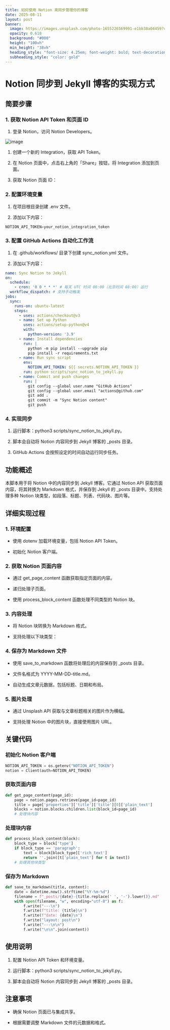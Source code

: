 ```yaml
---
title: 如何使用 Notion 来同步管理你的博客
date: 2025-08-11
layout: post
banner:
  image: https://images.unsplash.com/photo-1655226569991-e1bb38a04459?crop=entropy&cs=tinysrgb&fit=max&fm=jpg&ixid=M3w2OTIwMzJ8MHwxfHJhbmRvbXx8fHx8fHx8fDE3NTQ5MDEyMzd8&ixlib=rb-4.1.0&q=80&w=1080
  opacity: 0.618
  background: "#000"
  height: "100vh"
  min_height: "38vh"
  heading_style: "font-size: 4.25em; font-weight: bold; text-decoration: underline"
  subheading_style: "color: gold"
---
```


# Notion 同步到 Jekyll 博客的实现方式

## 简要步骤

### 1. 获取 Notion API Token 和页面 ID

1. 登录 Notion，访问 Notion Developers。

![image](https://prod-files-secure.s3.us-west-2.amazonaws.com/a7a0cc5a-89b9-4cda-8686-1fba0ca52f40/d19c1afe-dea5-4312-9333-786b0ba83054/image.png?X-Amz-Algorithm=AWS4-HMAC-SHA256&X-Amz-Content-Sha256=UNSIGNED-PAYLOAD&X-Amz-Credential=ASIAZI2LB4663A4TYC2K%2F20250811%2Fus-west-2%2Fs3%2Faws4_request&X-Amz-Date=20250811T083356Z&X-Amz-Expires=3600&X-Amz-Security-Token=IQoJb3JpZ2luX2VjELH%2F%2F%2F%2F%2F%2F%2F%2F%2F%2FwEaCXVzLXdlc3QtMiJGMEQCIC2wHkide0hh%2Faelkzdot1ylu9bcTay4JcLpQd78N04OAiB2iX3mf8Uc4W53asW7DUCEsWCnhwGP9tgnNI%2BdUhkW8SqIBAjp%2F%2F%2F%2F%2F%2F%2F%2F%2F%2F8BEAAaDDYzNzQyMzE4MzgwNSIMjuBSNvCF%2F3SGA2kGKtwDa%2FUBLB7zdxpkpw%2FuTX86gtcgYqZGQksUoAv8u%2F62ruqHOpFg%2BUYh%2FkBvG82CzhvSZUAzIC8l2AJxtG%2FxT8QOOOe3d1eea0OUKdwWM7z%2BJ%2B5Fps1kecbqt3S5s48qgfTk89IpZY3IZZ22ONYzkXiFrklIetH%2B02W2ttKz5m%2Bqnotx8XHIABFsugfeAzCjgjekRH7CQemfK5FEks%2BrhQF7vyUcCZ1ZSC1fwHFFciluzAInEliJOXiouVwOb05n4E6kFL2PPk8xVM44EFS8KEKkB8Bj%2Fof7nCfsMvymPRjkGj9bfWdd8mG3RjHmU3uF%2F5PVgB8R5%2BXQRr8TiUr2dirF4rc5cAvMM9IAKD7BhY4waUBffZwecjrZUwKMShAcdtdCmUgKEGb2pLepUmXWxjHwjH%2F0CLWXGbp%2BKi04TmVY7l1EXtXPxKGlnuz8Iu9uSDyxyRSXY1a4%2F1zg6iBnh6LP4aNc9IeaifjD1LIRZJbJ8vfARK5TP4HtmjKTlV%2BQw9ttDYtOmYnHogXGF67%2Fm9lx5RgrbvO7DHeryK6kC9kg5tckGy1bD1uvTQ3uym5hQf%2BvBLcTckscFRhsGLwZPg9JXVn7gvGYOeKHu9bn6JTXVsqpzpAKcQg4kBm7s%2BEwxdHmxAY6pgF8kmBPqc6hCD%2BFyn0roSn%2Fcff0w7FUolp0cxz6pe0XaqyVYXI3neTyyO7NEdwkIcek8Se5rQPKssuFNikP8uQbzeu5ND9ndEdPXm%2F89KsyWoVsJ54bvXOb5v1bAjASTXDjHUG28pOetmJrCt5ee01M%2FkHhq8KIgKjhYTtt3lm0S5PZOUFV5YvYHeucVOUsEnt%2FO4%2FxHX2mlhnnHTVa5kXiGP5d22h%2B&X-Amz-Signature=0b044aeccd987c808cb8087e9e699ff73064152714239b83a24c667f3a97f422&X-Amz-SignedHeaders=host&x-amz-checksum-mode=ENABLED&x-id=GetObject)

1. 创建一个新的 Integration，获取 API Token。

1. 在 Notion 页面中，点击右上角的「Share」按钮，将 Integration 添加到页面。

1. 获取 Notion 页面 ID：


### 2. 配置环境变量

1. 在项目根目录创建 .env 文件。

1. 添加以下内容：

```javascript
NOTION_API_TOKEN=your_notion_integration_token
```

### 3. 配置 GitHub Actions 自动化工作流

1. 在 .github/workflows/ 目录下创建 sync_notion.yml 文件。

1. 添加以下内容：

```yaml
name: Sync Notion to Jekyll
on:
  schedule:
    - cron: '0 0 * * *' # 每天 UTC 时间 00:00（北京时间 08:00）运行
  workflow_dispatch: # 支持手动触发
jobs:
  sync:
    runs-on: ubuntu-latest
    steps:
      - uses: actions/checkout@v3
      - name: Set up Python
        uses: actions/setup-python@v4
        with:
          python-version: '3.9'
      - name: Install dependencies
        run: |
          python -m pip install --upgrade pip
          pip install -r requirements.txt
      - name: Run sync script
        env:
          NOTION_API_TOKEN: ${{ secrets.NOTION_API_TOKEN }}
        run: python scripts/sync_notion_to_jekyll.py
      - name: Commit and push changes
        run: |
          git config --global user.name "GitHub Actions"
          git config --global user.email "actions@github.com"
          git add .
          git commit -m "Sync Notion content"
          git push
```

### 4. 实现同步

1. 运行脚本：python3 scripts/sync_notion_to_jekyll.py。

1. 脚本会自动将 Notion 内容同步到 Jekyll 博客的 _posts 目录。

1. GitHub Actions 会按照设定的时间自动运行同步任务。

## 功能概述

本脚本用于将 Notion 中的内容同步到 Jekyll 博客。它通过 Notion API 获取页面内容，将其转换为 Markdown 格式，并保存到 Jekyll 的 _posts 目录中。支持处理多种 Notion 块类型，如段落、标题、列表、代码块、图片等。

## 详细实现过程

### 1. 环境配置

- 使用 dotenv 加载环境变量，包括 Notion API Token。

- 初始化 Notion 客户端。

### 2. 获取 Notion 页面内容

- 通过 get_page_content 函数获取指定页面的内容。

- 递归处理子页面。

- 使用 process_block_content 函数处理不同类型的 Notion 块。

### 3. 内容处理

- 将 Notion 块转换为 Markdown 格式。

- 支持处理以下块类型：


### 4. 保存为 Markdown 文件

- 使用 save_to_markdown 函数将处理后的内容保存到 _posts 目录。

- 文件名格式为 YYYY-MM-DD-title.md。

- 自动生成文章元数据，包括标题、日期和布局。

### 5. 图片处理

- 通过 Unsplash API 获取与文章标题相关的图片作为横幅。

- 支持处理 Notion 中的图片块，直接使用图片 URL。

## 关键代码

### 初始化 Notion 客户端

```python
NOTION_API_TOKEN = os.getenv("NOTION_API_TOKEN")
notion = Client(auth=NOTION_API_TOKEN)
```

### 获取页面内容

```python
def get_page_content(page_id):
    page = notion.pages.retrieve(page_id=page_id)
    title = page['properties']['title']['title'][0]['plain_text']
    blocks = notion.blocks.children.list(block_id=page_id)
    # 处理块内容
```

### 处理块内容

```python
def process_block_content(block):
    block_type = block['type']
    if block_type == 'paragraph':
        text = block[block_type]['rich_text']
        return ''.join([t['plain_text'] for t in text])
    # 处理其他块类型
```

### 保存为 Markdown

```python
def save_to_markdown(title, content):
    date = datetime.now().strftime("%Y-%m-%d")
    filename = f"_posts/{date}-{title.replace(' ', '-').lower()}.md"
    with open(filename, "w", encoding="utf-8") as f:
        f.write("---\n")
        f.write(f"title: {title}\n")
        f.write(f"date: {date}\n")
        f.write("layout: post\n")
        f.write("---\n\n")
        f.write("\n\n".join(content))
```

## 使用说明

1. 配置 Notion API Token 和环境变量。

1. 运行脚本：python3 scripts/sync_notion_to_jekyll.py。

1. 脚本会自动将 Notion 内容同步到 Jekyll 博客的 _posts 目录。

## 注意事项

- 确保 Notion 页面已与集成共享。

- 根据需要调整 Markdown 文件的元数据和格式。